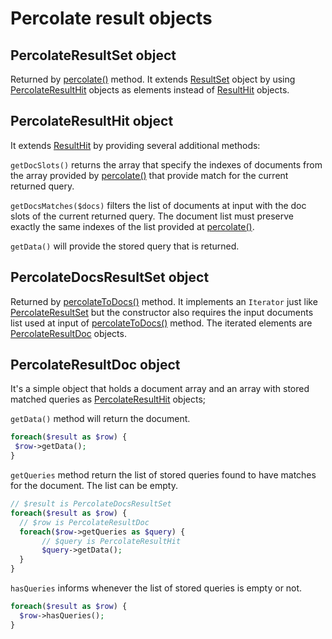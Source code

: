 # Percolate result objects

## PercolateResultSet object

Returned by [percolate()](indexclass.md#percolate) method. It extends [ResultSet](searchresults.md#resultset-object)
object by using [PercolateResultHit](#percolateresulthit-object) objects as elements instead of 
[ResultHit](searchresults.md#resulthit-object) objects.



## PercolateResultHit object

It extends [ResultHit](searchresults.md#resulthit-object) by providing several additional methods:

`getDocSlots()` returns the array that specify the indexes of  documents from the array provided by
 [percolate()](indexclass.md#percolate) that provide match for the current returned query.
 
 `getDocsMatches($docs)` filters the list of documents at input with the doc slots of the current returned query.
The document list must preserve exactly the same indexes of the list provided at [percolate()](indexclass.md#percolate).

`getData()` will provide the stored query that is returned.
   
 
 
 ## PercolateDocsResultSet object
 
 Returned by [percolateToDocs()](indexclass.md#percolatetodocs)  method.
 It implements an `Iterator` just like [PercolateResultSet](#percolateresultset-object) but the constructor also 
 requires the input documents list used at input of  [percolateToDocs()](indexclass.md#percolatetodocs) method.
 The iterated elements are [PercolateResultDoc](#percolateresultdoc-object) objects.
 
 
 
 
 ## PercolateResultDoc object
 
It's a simple object that holds a document array and an array with stored matched queries as 
[PercolateResultHit](#percolateresulthit-object) objects;
 
 `getData()` method will return the document.
 ```php
foreach($result as $row) {
  $row->getData();
}
```

`getQueries` method return the list of stored queries found to have matches for the document. 
The list can be empty.

```php
// $result is PercolateDocsResultSet
foreach($result as $row) {
  // $row is PercolateResultDoc
  foreach($row->getQueries as $query) {
       // $query is PercolateResultHit
       $query->getData();
  }
}
```
`hasQueries` informs whenever the list of stored queries is empty or not.

```php
foreach($result as $row) {
  $row->hasQueries();
}
```